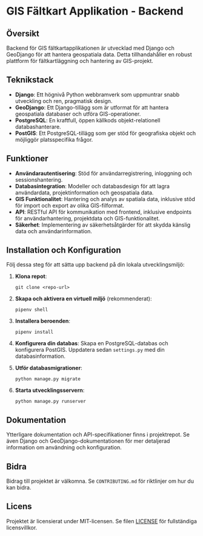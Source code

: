 # GIS Fältkart Applikation - Backend

## Översikt
Backend för GIS fältkartapplikationen är utvecklad med Django och GeoDjango för att hantera geospatiala data. Detta tillhandahåller en robust plattform för fältkartläggning och hantering av GIS-projekt.

## Teknikstack
- **Django**: Ett högnivå Python webbramverk som uppmuntrar snabb utveckling och ren, pragmatisk design.
- **GeoDjango**: Ett Django-tillägg som är utformat för att hantera geospatiala databaser och utföra GIS-operationer.
- **PostgreSQL**: En kraftfull, öppen källkods objekt-relationell databashanterare.
- **PostGIS**: Ett PostgreSQL-tillägg som ger stöd för geografiska objekt och möjliggör platsspecifika frågor.

## Funktioner
- **Användarautentisering**: Stöd för användarregistrering, inloggning och sessionshantering.
- **Databasintegration**: Modeller och databasdesign för att lagra användardata, projektinformation och geospatiala data.
- **GIS Funktionalitet**: Hantering och analys av spatiala data, inklusive stöd för import och export av olika GIS-filformat.
- **API**: RESTful API för kommunikation med frontend, inklusive endpoints för användarhantering, projektdata och GIS-funktionalitet.
- **Säkerhet**: Implementering av säkerhetsåtgärder för att skydda känslig data och användarinformation.

## Installation och Konfiguration
Följ dessa steg för att sätta upp backend på din lokala utvecklingsmiljö:

1. **Klona repot**:
    ```
    git clone <repo-url>
    ```

2. **Skapa och aktivera en virtuell miljö** (rekommenderat):
    ```
    pipenv shell
    ```

3. **Installera beroenden**:
    ```
    pipenv install
    ```

4. **Konfigurera din databas**:
    Skapa en PostgreSQL-databas och konfigurera PostGIS. Uppdatera sedan `settings.py` med din databasinformation.

5. **Utför databasmigrationer**:
    ```
    python manage.py migrate
    ```

6. **Starta utvecklingsservern**:
    ```
    python manage.py runserver
    ```

## Dokumentation
Ytterligare dokumentation och API-specifikationer finns i projektrepot. Se även Django och GeoDjango-dokumentationen för mer detaljerad information om användning och konfiguration.

## Bidra
Bidrag till projektet är välkomna. Se `CONTRIBUTING.md` för riktlinjer om hur du kan bidra.

## Licens
Projektet är licensierat under MIT-licensen. Se filen [LICENSE](LICENSE) för fullständiga licensvillkor.
